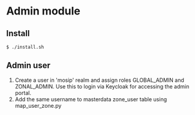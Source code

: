 # Admin module

## Install
```
$ ./install.sh
```
## Admin user
1. Create a user in 'mosip' realm and assign roles GLOBAL_ADMIN and ZONAL_ADMIN. Use this to login via Keycloak for accessing the admin portal.
1. Add the same username to masterdata zone_user table using map_user_zone.py

